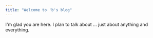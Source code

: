 ```yaml
---
title: "Welcome to 'b's blog"
---
```


I'm glad you are here. I plan to talk about ... just about anything and everything.
